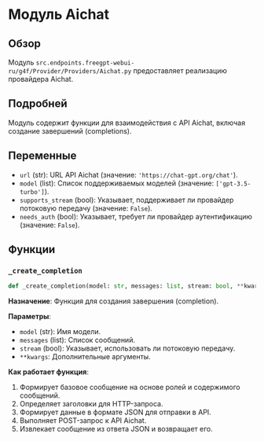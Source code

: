 # Модуль Aichat

## Обзор

Модуль `src.endpoints.freegpt-webui-ru/g4f/Provider/Providers/Aichat.py` предоставляет реализацию провайдера Aichat.

## Подробней

Модуль содержит функции для взаимодействия с API Aichat, включая создание завершений (completions).

## Переменные

*   `url` (str): URL API Aichat (значение: `'https://chat-gpt.org/chat'`).
*   `model` (list): Список поддерживаемых моделей (значение: `['gpt-3.5-turbo']`).
*   `supports_stream` (bool): Указывает, поддерживает ли провайдер потоковую передачу (значение: `False`).
*   `needs_auth` (bool): Указывает, требует ли провайдер аутентификацию (значение: `False`).

## Функции

### `_create_completion`

```python
def _create_completion(model: str, messages: list, stream: bool, **kwargs):
```

**Назначение**: Функция для создания завершения (completion).

**Параметры**:

*   `model` (str): Имя модели.
*   `messages` (list): Список сообщений.
*   `stream` (bool): Указывает, использовать ли потоковую передачу.
*   `**kwargs`: Дополнительные аргументы.

**Как работает функция**:

1.  Формирует базовое сообщение на основе ролей и содержимого сообщений.
2.  Определяет заголовки для HTTP-запроса.
3.  Формирует данные в формате JSON для отправки в API.
4.  Выполняет POST-запрос к API Aichat.
5.  Извлекает сообщение из ответа JSON и возвращает его.